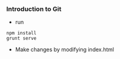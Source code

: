 ### Introduction to Git 

- run
```
npm install
grunt serve
```

- Make changes by modifying index.html